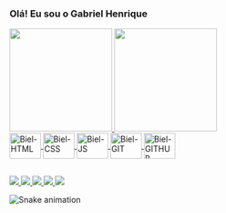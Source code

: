 ### Olá! Eu sou o Gabriel Henrique

<div class="stats">
  <a href="https://github.com/rafaballerini">
  <img height="180em" src="https://github-readme-stats.vercel.app/api?username=GabrielHenriqu&show_icons=true&theme=dark&include_all_commits=true&count_private=true&"/>
  <img height="180em" src="https://github-readme-stats.vercel.app/api/top-langs/?username=GabrielHenrique&layout=compact&langs_count=7&theme=dark"/>
</div>
  
<div class="icons">
  <img align="center" alt="Biel-HTML" height="45" width="55" style="max-width:100%;" src="https://cdn.jsdelivr.net/gh/devicons/devicon/icons/html5/html5-original.svg">
  <img align="center" alt="Biel-CSS" height="45" width="55" style="max-width:100%;" src="https://cdn.jsdelivr.net/gh/devicons/devicon/icons/css3/css3-original.svg">
  <img align="center" alt="Biel-JS" height="45" width="55" style="max-width:100%;" src="https://cdn.jsdelivr.net/gh/devicons/devicon/icons/javascript/javascript-original.svg">
  <img align="center" alt="Biel-GIT" height="45" width="55" style="max-width:100%;" src="https://cdn.jsdelivr.net/gh/devicons/devicon/icons/git/git-original.svg">
  <img align="center" alt="Biel-GITHUB" height="45" width="55" style="max-width:100%;" src="https://cdn.jsdelivr.net/gh/devicons/devicon/icons/github/github-original.svg">
</div>

##
  
<div class="badges">
  <a href="https://www.youtube.com/channel/UChED3bAF549-8rjIWGdcWVw" target="_blank"> <img src="https://img.shields.io/badge/YouTube-FF0000?style=for-the-badge&logo=youtube&logoColor=white"> </a>
  <a href="" target="_blank"> <img src="https://img.shields.io/badge/Twitch-9146FF?style=for-the-badge&logo=twitch&logoColor=white"> </a>
  <a href="https://www.instagram.com/gabrieelfarias_/" target="_blank"> <img src="https://img.shields.io/badge/Instagram-E4405F?style=for-the-badge&logo=instagram&logoColor=white"> </a>
  <a href="" target="_blank"> <img src="https://img.shields.io/badge/Gmail-D14836?style=for-the-badge&logo=gmail&logoColor=white"> </a>
  <a href="" target="_blank"> <img src="https://img.shields.io/badge/LinkedIn-0077B5?style=for-the-badge&logo=linkedin&logoColor=white"> </a>
</div>
  
  ![Snake animation](https://github.com/gabriel/gabriel/blob/output/github-contribution-grid-snake.svg)
  
  
  
  
  
  
  
  
  
  
  
  
  
  
  
  
